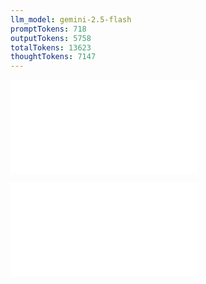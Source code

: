 ```yaml
---
llm_model: gemini-2.5-flash
promptTokens: 718
outputTokens: 5758
totalTokens: 13623
thoughtTokens: 7147
---
```


![@](steps/_.6c914e61.md)

![@](steps/response.f446d6af.md)